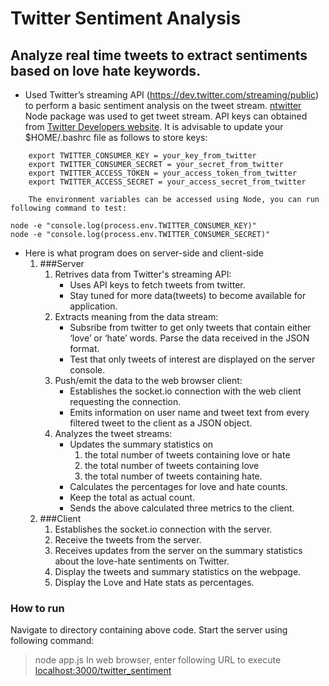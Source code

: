 # Twitter Sentiment Analysis

## Analyze real time tweets to extract sentiments based on love hate keywords.

* Used Twitter’s streaming API (https://dev.twitter.com/streaming/public) to perform a basic sentiment analysis on the tweet stream. [ntwitter](https://www.npmjs.com/package/ntwitter) Node package was used to get tweet stream. API keys can obtained from [Twitter Developers website](http://apps.twitter.com). It is advisable to update your $HOME/.bashrc file as follows to store keys:
```
	export TWITTER_CONSUMER_KEY = your_key_from_twitter
	export TWITTER_CONSUMER_SECRET = your_secret_from_twitter
	export TWITTER_ACCESS_TOKEN = your_access_token_from_twitter
	export TWITTER_ACCESS_SECRET = your_access_secret_from_twitter

	The environment variables can be accessed using Node, you can run following command to test: 
```
	node -e "console.log(process.env.TWITTER_CONSUMER_KEY)"
	node -e "console.log(process.env.TWITTER_CONSUMER_SECRET)"


* Here is what program does on server-side and client-side
	1. ###Server
		1. Retrives data from Twitter's streaming API:
			* Uses API keys to fetch tweets from twitter.
			* Stay tuned for more data(tweets) to become available for application.
		2. Extracts meaning from the data stream:
			* Subsribe from twitter to get only tweets that contain either ‘love’ or ‘hate’ words. Parse the data received in the JSON format.
			* Test that only tweets of interest are displayed on the server console.
		3. Push/emit the data to the web browser client:
			* Establishes the socket.io connection with the web client requesting the connection.
			* Emits information on user name and tweet text from every filtered tweet to the client as a JSON object.
		4. Analyzes the tweet streams:
			* Updates the summary statistics on
				1. the total number of tweets containing love or hate
				2. the total number of tweets containing love
				3. the total number of tweets containing hate.
			* Calculates the percentages for love and hate counts.
			* Keep the total as actual count.
			* Sends the above calculated three metrics to the client.
	2. ###Client
		1. Establishes the socket.io connection with the server.
		2. Receive the tweets from the server.
		4. Receives updates from the server on the summary statistics about the love-hate sentiments on Twitter.
		5. Display the tweets and summary statistics on the webpage.
		6. Display the Love and Hate stats as percentages.

### How to run
Navigate to directory containing above code. Start the server using following command:
>  node app.js
In web browser, enter following URL to execute [localhost:3000/twitter_sentiment](http://localhost:3000/twitter_sentiment)
